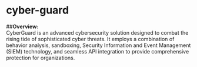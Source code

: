# cyber-guard 

##<b>Overview:</b> <br>
CyberGuard is an advanced cybersecurity solution designed to combat the rising tide of sophisticated cyber threats. It employs a combination of behavior analysis, sandboxing, Security Information and Event Management (SIEM) technology, and seamless API integration to provide comprehensive protection for organizations.
